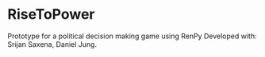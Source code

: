 # RiseToPower
Prototype for a political decision making game using RenPy
Developed with: Srijan Saxena, Daniel Jung.
